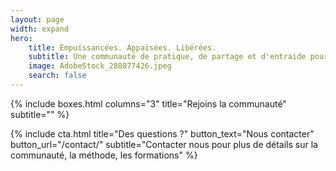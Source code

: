 ```yaml
---
layout: page
width: expand
hero:
    title: Empuissancées. Appaisées. Libérées.
    subtitle: Une communauté de pratique, de partage et d'entraide pour l'apaisement de ses souffrances individuelles
    image: AdobeStock_288077426.jpeg
    search: false
---
```


{% include boxes.html columns="3" title="Rejoins la communauté" subtitle="" %}

<!---
{% include featured.html tag="featured" title="Popular Articles" subtitle="Selected featured articles to get you started fast in Jekyll" %}

{% include videos.html columns="2" title="Video Tutorials" subtitle="Watch screencasts to get you started fast with Jekyll" %}

{% include faqs.html multiple="true" title="Frequently asked questions" category="presale" subtitle="Find quicke answers to frequent pre-sale questions asked by customers" %}
{% include team.html authors="evan, john, sara, alex, tom, daniel" title="We are here to help" subtitle="Our team is just an email away ready to answer your questions" %}
-->
{% include cta.html title="Des questions ?" button_text="Nous contacter" button_url="/contact/" subtitle="Contacter nous pour plus de détails sur la communauté, la méthode, les formations" %}

